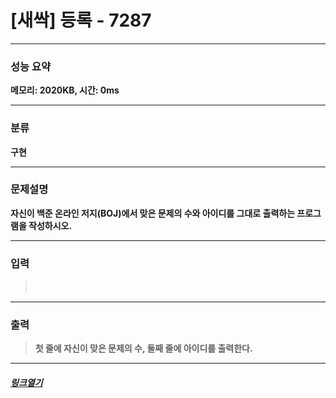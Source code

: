 # [새싹] 등록 - 7287
___
### **성능 요약**  
**메모리: 2020KB, 시간: 0ms**
___
### **분류**
**구현**
___
### **문제설명**  
**자신이 백준 온라인 저지(BOJ)에서 맞은 문제의 수와 아이디를 그대로 출력하는 프로그램을 작성하시오.**
___
### **입력**  
 > **ㅤ**
 
 ___
### **출력**  
 > **첫 줄에 자신이 맞은 문제의 수, 둘째 줄에 아이디를 출력한다.**
 
 ____
 ##### [*링크열기*](https://www.acmicpc.net/problem/7287)